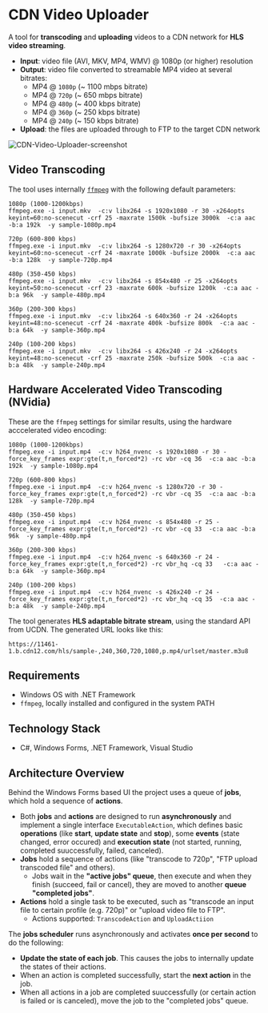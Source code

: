# CDN Video Uploader

A tool for **transcoding** and **uploading** videos to a CDN network for **HLS video streaming**.
  - **Input**: video file (AVI, MKV, MP4, WMV) @ 1080p (or higher) resolution
  - **Output**: video file converted to streamable MP4 video at several bitrates: 
    - MP4 @ `1080p` (~ 1100 mbps bitrate)
    - MP4 @ `720p` (~ 650 mbps bitrate)
    - MP4 @ `480p` (~ 400 kbps bitrate)
    - MP4 @ `360p` (~ 250 kbps bitrate)
    - MP4 @ `240p` (~ 150 kbps bitrate)
  - **Upload**: the files are uploaded through to FTP to the target CDN network

![CDN-Video-Uploader-screenshot](https://user-images.githubusercontent.com/1689586/99668721-c5ebbb00-2a76-11eb-8cd9-dfbfbd7ef9c4.png)

## Video Transcoding 

The tool uses internally [`ffmpeg`](https://ffmpeg.org) with the following default parameters:
```
1080p (1000-1200kbps)
ffmpeg.exe -i input.mkv  -c:v libx264 -s 1920x1080 -r 30 -x264opts keyint=60:no-scenecut -crf 25 -maxrate 1500k -bufsize 3000k  -c:a aac -b:a 192k  -y sample-1080p.mp4

720p (600-800 kbps)
ffmpeg.exe -i input.mkv  -c:v libx264 -s 1280x720 -r 30 -x264opts keyint=60:no-scenecut -crf 24 -maxrate 1000k -bufsize 2000k  -c:a aac -b:a 128k  -y sample-720p.mp4

480p (350-450 kbps)
ffmpeg.exe -i input.mkv  -c:v libx264 -s 854x480 -r 25 -x264opts keyint=50:no-scenecut -crf 23 -maxrate 600k -bufsize 1200k  -c:a aac -b:a 96k  -y sample-480p.mp4

360p (200-300 kbps)
ffmpeg.exe -i input.mkv  -c:v libx264 -s 640x360 -r 24 -x264opts keyint=48:no-scenecut -crf 24 -maxrate 400k -bufsize 800k  -c:a aac -b:a 64k  -y sample-360p.mp4

240p (100-200 kbps)
ffmpeg.exe -i input.mkv  -c:v libx264 -s 426x240 -r 24 -x264opts keyint=48:no-scenecut -crf 25 -maxrate 250k -bufsize 500k  -c:a aac -b:a 48k  -y sample-240p.mp4
```

## Hardware Accelerated Video Transcoding (NVidia)

These are the `ffmpeg` settings for similar results, using the hardware acccelerated video encoding:

```
1080p (1000-1200kbps)
ffmpeg.exe -i input.mp4  -c:v h264_nvenc -s 1920x1080 -r 30 -force_key_frames expr:gte(t,n_forced*2) -rc vbr -cq 36  -c:a aac -b:a 192k  -y sample-1080p.mp4

720p (600-800 kbps)
ffmpeg.exe -i input.mp4  -c:v h264_nvenc -s 1280x720 -r 30 -force_key_frames expr:gte(t,n_forced*2) -rc vbr -cq 35  -c:a aac -b:a 128k  -y sample-720p.mp4

480p (350-450 kbps)
ffmpeg.exe -i input.mp4  -c:v h264_nvenc -s 854x480 -r 25 -force_key_frames expr:gte(t,n_forced*2) -rc vbr -cq 33  -c:a aac -b:a 96k  -y sample-480p.mp4

360p (200-300 kbps)
ffmpeg.exe -i input.mp4  -c:v h264_nvenc -s 640x360 -r 24 -force_key_frames expr:gte(t,n_forced*2) -rc vbr_hq -cq 33   -c:a aac -b:a 64k  -y sample-360p.mp4

240p (100-200 kbps)
ffmpeg.exe -i input.mp4  -c:v h264_nvenc -s 426x240 -r 24 -force_key_frames expr:gte(t,n_forced*2) -rc vbr_hq -cq 35  -c:a aac -b:a 48k  -y sample-240p.mp4
```



The tool generates **HLS adaptable bitrate stream**, using the standard API from UCDN.
The generated URL looks like this:
```
https://11461-1.b.cdn12.com/hls/sample-,240,360,720,1080,p.mp4/urlset/master.m3u8
```

## Requirements
  - Windows OS with .NET Framework
  - `ffmpeg`, locally installed and configured in the system PATH
 
## Technology Stack
  - C#, Windows Forms, .NET Framework, Visual Studio

## Architecture Overview

Behind the Windows Forms based UI the project uses a queue of **jobs**, which hold a sequence of **actions**.
  - Both **jobs** and **actions** are designed to run **asynchronously** and implement a single interface `ExecutableAction`, which defines basic **operations** (like **start**, **update state** and **stop**), some **events** (state changed, error occured) and **execution state** (not started, running, completed suuccessfully, failed, canceled).
  - **Jobs** hold a sequence of actions (like "transcode to 720p", "FTP upload transcoded file" and others).
    - Jobs wait in the **"active jobs" queue**, then execute and when they finish (succeed, fail or cancel), they are moved to another **queue "completed jobs"**.
  - **Actions** hold a single task to be executed, such as "transcode an input file to certain profile (e.g. 720p)" or "upload video file to FTP".
    - Actions supported: `TranscodeAction` and `UploadActiion`

The **jobs scheduler** runs asynchronously and activates **once per second** to do the following:
  - **Update the state of each job**. This causes the jobs to internally update the states of their actions.
  - When an action is completed successfully, start the **next action** in the job.
  - When all actions in a job are completed suuccessfully (or certain action is failed or is canceled), move the job to the "completed jobs" queue.

